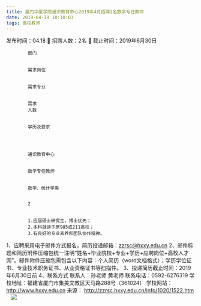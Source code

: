 ```yaml
---
title: 厦门华厦学院通识教育中心2019年4月招聘2名数学专任教师
date: 2019-04-19 10:10:03
tags: 高校教师
---
```

发布时间：04.18   🌟   招聘人数：2名   🌈   截止时间：2019年6月30日
<!-- more -->


    
        
            
            部门
            
            
            需求岗位
            
            
            需求专业
            
            
            需求
            人数
            
            
            学历及要求
            
        
        
            
            通识教育中心
            
            
            数学专任教师
            
            
            数学、统计学类
            
            
            2
            
            
            1.应届硕士研究生，博士优先；
            2.本科就读于原985或211高校；
            3.有良好的专业素养和团队协作精神。
            
        
    


1、应聘采用电子邮件方式报名，简历投递邮箱：zzrsc@hxxy.edu.cn
2、邮件标题和简历附件压缩包统一注明“姓名+毕业院校+专业+学历+应聘岗位+高校人才网”。邮件附件压缩包需包含以下内容：个人简历（word文档格式）；学历学位证书、专业技术职务证书、从业资格证书等扫描件。
3、投递简历截止时间：2019年6月30日前
4、联系方式
联系人：孙老师 黄老师
联系电话：0592-6276319
学校地址：福建省厦门市集美文教区天马路288号（361024）
学校网站：http://www.hxxy.edu.cn
来源：
http://zzrsc.hxxy.edu.cn/info/1020/1522.htm
 
 ![](https://cdn.weiweiblog.cn/20181015134814.png)